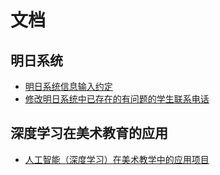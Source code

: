 # 文档

## 明日系统
* [明日系统信息输入约定](convention-of-ming800.md)
* [修改明日系统中已存在的有问题的学生联系电话](edit-existing-contact-phone-num-in-ming800.md)

## 深度学习在美术教育的应用
* [人工智能（深度学习）在美术教学中的应用项目](deep-learning-in-art-education.md)
